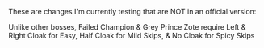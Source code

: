 These are changes I'm currently testing that are NOT in an official version:

Unlike other bosses, Failed Champion & Grey Prince Zote require Left & Right Cloak for Easy, Half Cloak for Mild Skips, & No Cloak for Spicy Skips
